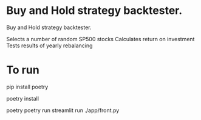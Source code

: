 # Buy and Hold strategy backtester.

Buy and Hold strategy backtester.

Selects a number of random SP500 stocks
Calculates return on investment
Tests results of yearly rebalancing 

# To run

pip install poetry

poetry install

poetry poetry run streamlit run ./app/front.py